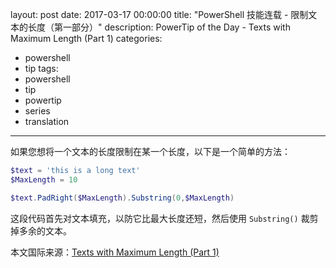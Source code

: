 layout: post
date: 2017-03-17 00:00:00
title: "PowerShell 技能连载 - 限制文本的长度（第一部分）"
description: PowerTip of the Day - Texts with Maximum Length (Part 1)
categories:
- powershell
- tip
tags:
- powershell
- tip
- powertip
- series
- translation
---
如果您想将一个文本的长度限制在某一个长度，以下是一个简单的方法：

```powershell
$text = 'this is a long text'
$MaxLength = 10

$text.PadRight($MaxLength).Substring(0,$MaxLength)
```

这段代码首先对文本填充，以防它比最大长度还短，然后使用 `Substring()` 裁剪掉多余的文本。

<!--more-->
本文国际来源：[Texts with Maximum Length (Part 1)](http://community.idera.com/powershell/powertips/b/tips/posts/texts-with-maximum-length-part-1)

